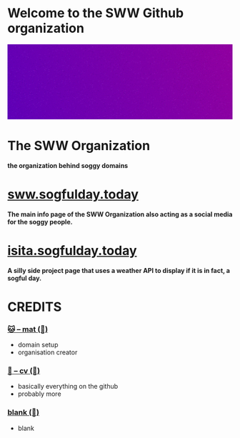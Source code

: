 
# Welcome to the SWW Github organization
![banner](/profile/img/banner.png)

# The SWW Organization

**the organization behind soggy domains**

# [sww.sogfulday.today](https://sww.sogfulday.today)
**The main info page of the SWW Organization also acting as a social media for the soggy people.**

# [isita.sogfulday.today](https://isita.sogfulday.today)
**A silly side project page that uses a weather API to display if it is in fact, a sogful day.**


# CREDITS
### [🐱 – mat (🔗)](https://github.com/mat5555 "great value nev")
* domain setup
* organisation creator
### [🐶 – cv (🔗)](https://github.com/cv003 "you WILL be gripped with force")
* basically everything on the github
* probably more
### [blank (🔗)](https://soggy.cat "what?")
* blank
